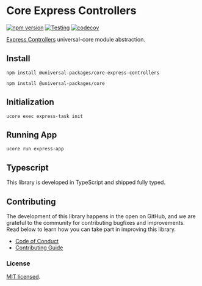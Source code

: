 # Core Express Controllers

[![npm version](https://badge.fury.io/js/@universal-packages%2Fcore-express-controllers.svg)](https://www.npmjs.com/package/@universal-packages/core-express-controllers)
[![Testing](https://github.com/universal-packages/universal-core-express-controllers/actions/workflows/testing.yml/badge.svg)](https://github.com/universal-packages/universal-core-express-controllers/actions/workflows/testing.yml)
[![codecov](https://codecov.io/gh/universal-packages/universal-core-express-controllers/branch/main/graph/badge.svg?token=CXPJSN8IGL)](https://codecov.io/gh/universal-packages/universal-core-express-controllers)

[Express Controllers](https://github.com/universal-packages/universal-express-controllers) universal-core module abstraction.

## Install

```shell
npm install @universal-packages/core-express-controllers

npm install @universal-packages/core
```

## Initialization

```shell
ucore exec express-task init
```

## Running App

```
ucore run express-app
```

## Typescript

This library is developed in TypeScript and shipped fully typed.

## Contributing

The development of this library happens in the open on GitHub, and we are grateful to the community for contributing bugfixes and improvements. Read below to learn how you can take part in improving this library.

- [Code of Conduct](./CODE_OF_CONDUCT.md)
- [Contributing Guide](./CONTRIBUTING.md)

### License

[MIT licensed](./LICENSE).
